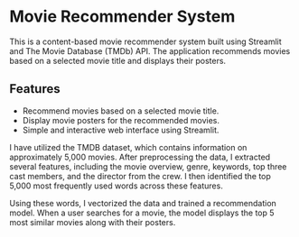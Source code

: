 # Movie Recommender System

This is a content-based movie recommender system built using Streamlit and The Movie Database (TMDb) API. The application recommends movies based on a selected movie title and displays their posters.

## Features

- Recommend movies based on a selected movie title.
- Display movie posters for the recommended movies.
- Simple and interactive web interface using Streamlit.


I have utilized the TMDB dataset, which contains information on approximately 5,000 movies. After preprocessing the data, I extracted several features, including the movie overview, genre, keywords, top three cast members, and the director from the crew. I then identified the top 5,000 most frequently used words across these features.

Using these words, I vectorized the data and trained a recommendation model. When a user searches for a movie, the model displays the top 5 most similar movies along with their posters.

